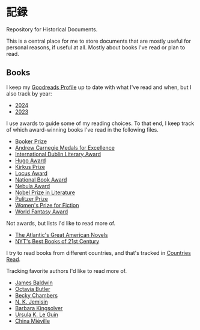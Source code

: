 # 記録

Repository for Historical Documents.

This is a central place for me to store documents that are mostly useful for
personal reasons, if useful at all. Mostly about books I've read or plan to
read.

## Books

I keep my
[Goodreads Profile](https://www.goodreads.com/user/show/6142552-michael-daines)
up to date with what I've read and when, but I also track by year:

* [2024](2024-reading.md)
* [2023](2023-reading.md)

I use awards to guide some of my reading choices. To that end, I keep track of
which award-winning books I've read in the following files.

* [Booker Prize](booker-prize.md)
* [Andrew Carnegie Medals for Excellence](carnegie-medal.md)
* [International Dublin Literary Award](dublin-award.md)
* [Hugo Award](hugo-award.md)
* [Kirkus Prize](kirkus.md)
* [Locus Award](locus-award.md)
* [National Book Award](national-book-award.md)
* [Nebula Award](nebula-award.md)
* [Nobel Prize in Literature](nobel-literature.md)
* [Pulitzer Prize](pulitzer.md)
* [Women's Prize for Fiction](womens.md)
* [World Fantasy Award](world-fantasy.md)

Not awards, but lists I'd like to read more of.

* [The Atlantic's Great American Novels](great-american-novels.md)
* [NYT's Best Books of 21st Century](nyt-100-best-21st-century.md)

I try to read books from different countries, and that's tracked in
[Countries Read](countries-read.md).

Tracking favorite authors I'd like to read more of.

* [James Baldwin](baldwin.md)
* [Octavia Butler](octavia.md)
* [Becky Chambers](chambers.md)
* [N. K. Jemisin](jemisin.md)
* [Barbara Kingsolver](kingsolver.md)
* [Ursula K. Le Guin](le-guin.md)
* [China Miéville](miéville.md)
